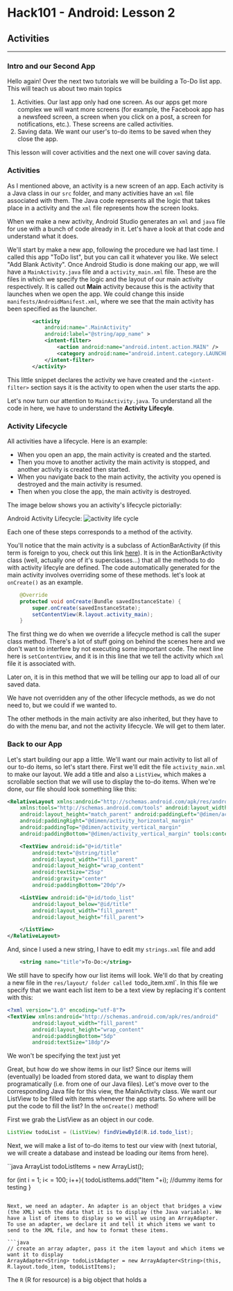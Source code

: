 # Hack101 - Android: Lesson 2 #
## Activities ##
----

### Intro and our Second App ###

Hello again! Over the next two tutorials we will be building a To-Do list app. This will teach us about two main topics

1. Activities. Our last app only had one screen. As our apps get more complex we will want more screens (for example, the Facebook app has a newsfeed screen, a screen when you click on a post, a screen for notifications, etc.). These screens are called activities.
2. Saving data. We want our user's to-do items to be saved when they close the app. 

This lesson will cover activities and the next one will cover saving data.

### Activities ###

As I mentioned above, an activity is a new screen of an app. Each activity is a Java class in our `src` folder, and many activities have an `xml` file associated with them. The Java code represents all the logic that takes place in a activity and the `xml` file represents how the screen looks.

When we make a new activity, Android Studio generates an `xml` and `java` file for use with a bunch of code already in it. Let's have a look at that code and understand what it does.

We'll start by make a new app, following the procedure we had last time. I called this app "ToDo list", but you can call it whatever you like. We select "Add Blank Activity". Once Android Studio is done making our app, we will have a `MainActivity.java` file and a `activity_main.xml` file. These are the files in which we specify the logic and the layout of our main activity respectively. It is called out **Main** activity because this is the activity that launches when we open the app. We could change this inside `manifests/AndroidManifest.xml`, where we see that the main activity has been specified as the launcher. 

```xml
        <activity
            android:name=".MainActivity"
            android:label="@string/app_name" >
            <intent-filter>
                <action android:name="android.intent.action.MAIN" />
                <category android:name="android.intent.category.LAUNCHER" />
            </intent-filter>
        </activity>
```

This little snippet declares the activity we have created and the `<intent-filter>` section says it is the activity to open when the user starts the app.

Let's now turn our attention to `MainActivity.java`. To understand all the code in here, we have to understand the **Activity Lifecyle**.

### Activity Lifecycle ###

All activities have a lifecycle. Here is an example:

* When you open an app, the main activity is created and the started. 
* Then you move to another activity the main activity is stopped, and another activity is created then started. 
* When you navigate back to the main activity, the activity you opened is destroyed and the main activity is resumed. 
* Then when you close the app, the main activity is destroyed. 

The image below shows you an activity's lifecycle pictorially:

Android Activity Lifecycle:
![activity life cycle ](http://www.android-app-market.com/wp-content/uploads/2012/03/Android-Activity-Lifecycle.png)

Each one of these steps corresponds to a method of the activity.

You'll notice that the main activity is a subclass of ActionBarActivity (if this term is foreign to you, check out this link [here](http://docs.oracle.com/javase/tutorial/java/IandI/subclasses.html)). It is in the ActionBarActivity class (well, actually one of it's superclasses...) that all the methods to do with activity lifecyle are defined. The code automatically generated for the main activity involves overriding some of these methods. let's look at `onCreate()` as an example.

```java
    @Override
    protected void onCreate(Bundle savedInstanceState) {
        super.onCreate(savedInstanceState);
        setContentView(R.layout.activity_main);
    }
```

The first thing we do when we override a lifecycle method is call the super class method. There's a lot of stuff going on behind the scenes here and we don't want to interfere by not executing some important code. The next line here is `setContentView`, and it is in this line that we tell the activity which `xml` file it is associated with. 

Later on, it is in this method that we will be telling our app to load all of our saved data.

We have not overridden any of the other lifecycle methods, as we do not need to, but we could if we wanted to.

The other methods in the main activity are also inherited, but they have to do with the menu bar, and not the activity lifecycle. We will get to them later.

### Back to our App ###

Let's start building our app a little. We'll want our main activity to list all of our to-do items, so let's start there. First we'll edit the file `activity_main.xml` to make our layout. We add a title and also a `ListView`, which makes a scrollable section that we will use to display the to-do items. When we're done, our file should look something like this:


```xml
<RelativeLayout xmlns:android="http://schemas.android.com/apk/res/android"
    xmlns:tools="http://schemas.android.com/tools" android:layout_width="match_parent"
    android:layout_height="match_parent" android:paddingLeft="@dimen/activity_horizontal_margin"
    android:paddingRight="@dimen/activity_horizontal_margin"
    android:paddingTop="@dimen/activity_vertical_margin"
    android:paddingBottom="@dimen/activity_vertical_margin" tools:context=".MainActivity">

    <TextView android:id="@+id/title"
        android:text="@string/title"
        android:layout_width="fill_parent"
        android:layout_height="wrap_content"
        android:textSize="25sp"
        android:gravity="center"
        android:paddingBottom="20dp"/>

    <ListView android:id="@+id/todo_list"
        android:layout_below="@id/title"
        android:layout_width="fill_parent"
        android:layout_height="fill_parent">

    </ListView>
</RelativeLayout>
```

And, since I used a new string, I have to edit my `strings.xml` file and add

```xml
    <string name="title">To-Do:</string>
```

We still have to specify how our list items will look. We'll do that by creating a new file in the `res/layout/ folder called `todo_item.xml`. In this file we specify that we want each list item to be a text view by replacing it's content with this:

```xml
<?xml version="1.0" encoding="utf-8"?>
<TextView xmlns:android="http://schemas.android.com/apk/res/android"
        android:layout_width="fill_parent"
        android:layout_height="wrap_content"
        android:paddingBottom="5dp"
        android:textSize="18dp"/>
```
We won't be specifying the text just yet

Great, but how do we show items in our list? Since our items will (eventually) be loaded from stored data, we want to display them programatically (i.e. from one of our Java files). Let's move over to the corresponding Java file for this view, the MainActivity class. We want our ListView to be filled with items whenever the app starts. So where will be put the code to fill the list? In the `onCreate()` method!

First we grab the ListView as an object in our code.

```java
ListView todoList = (ListView) findViewById(R.id.todo_list);
```
Next, we will make a list of to-do items to test our view with (next tutorial, we will create a database and instead be loading our items from here).

``java
ArrayList<String> todoListItems = new ArrayList<String>();

for (int i = 1; i< = 100; i++){
    todoListItems.add("Item "+i); //dummy items for testing
}
```

Next, we need an adapter. An adapter is an object that bridges a view (the XML) with the data that it is to display (the Java variable). We have a list of items to display so we will we using an ArrayAdapter. To use an adapter, we declare it and tell it which items we want to send to the XML file, and how to format these items.

```java
// create an array adapter, pass it the item layout and which items we want it to display
ArrayAdapter<String> todoListAdapter = new ArrayAdapter<String>(this, R.layout.todo_item, todoListItems);
```

The `R` (R for resource) is a big object that holds a